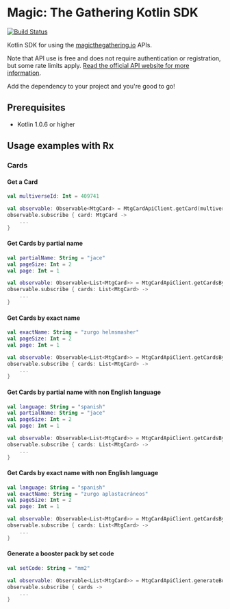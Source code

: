 Magic: The Gathering Kotlin SDK 
===============================

[![Build Status](https://travis-ci.org/MagicTheGathering/mtg-sdk-kotlin.svg?branch=develop)](https://travis-ci.org/MagicTheGathering/mtg-sdk-kotlin)


Kotlin SDK for using the [magicthegathering.io](http://magicthegathering.io) APIs.

Note that API use is free and does not require authentication or registration, but some rate limits apply. [Read the official API website for more information](https://docs.magicthegathering.io/#rate-limits).

Add the dependency to your project and you're good to go! 

Prerequisites
-------------

- Kotlin 1.0.6 or higher

Usage examples with Rx
----------------------

### Cards

#### Get a Card
```kotlin
val multiverseId: Int = 409741

val observable: Observable<MtgCard> = MtgCardApiClient.getCard(multiverseId)
observable.subscribe { card: MtgCard ->
    ...
}
```

#### Get Cards by partial name
```kotlin
val partialName: String = "jace"
val pageSize: Int = 2
val page: Int = 1

val observable: Observable<List<MtgCard>> = MtgCardApiClient.getCardsByPartialName(partialName, pageSize, page)
observable.subscribe { cards: List<MtgCard> ->
    ...
}
```

#### Get Cards by exact name
```kotlin
val exactName: String = "zurgo helmsmasher"
val pageSize: Int = 2
val page: Int = 1

val observable: Observable<List<MtgCard>> = MtgCardApiClient.getCardsByExactName(exactName, pageSize, page)
observable.subscribe { cards: List<MtgCard> ->
    ...
}
```

#### Get Cards by partial name with non English language
```kotlin
val language: String = "spanish"
val partialName: String = "jace"
val pageSize: Int = 2
val page: Int = 1

val observable: Observable<List<MtgCard>> = MtgCardApiClient.getCardsByPartialNameWithNonEnglishLanguage(language, partialName, pageSize, page)
observable.subscribe { cards: List<MtgCard> ->
    ...
}
```

#### Get Cards by exact name with non English language
```kotlin
val language: String = "spanish"
val exactName: String = "zurgo aplastacráneos"
val pageSize: Int = 2
val page: Int = 1

val observable: Observable<List<MtgCard>> = MtgCardApiClient.getCardsByExactNameWithNonEnglishLanguage(language, exactName, pageSize, page)
observable.subscribe { cards: List<MtgCard> ->
    ...
}
```

#### Generate a booster pack by set code
```kotlin
val setCode: String = "mm2"

val observable: Observable<List<MtgCard>> = MtgCardApiClient.generateBoosterPackBySetCode(setCode)
observable.subscribe { cards ->
    ...
}
```